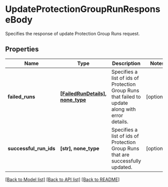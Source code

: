 # UpdateProtectionGroupRunResponseBody

Specifies the response of update Protection Group Runs request.

## Properties
Name | Type | Description | Notes
------------ | ------------- | ------------- | -------------
**failed_runs** | [**[FailedRunDetails], none_type**](FailedRunDetails.md) | Specifies a list of ids of Protection Group Runs that failed to update along with error details. | [optional] 
**successful_run_ids** | **[str], none_type** | Specifies a list of ids of Protection Group Runs that are successfully updated. | [optional] 

[[Back to Model list]](../README.md#documentation-for-models) [[Back to API list]](../README.md#documentation-for-api-endpoints) [[Back to README]](../README.md)


